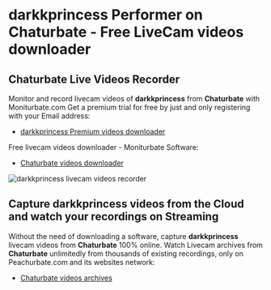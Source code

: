 # darkkprincess Performer on Chaturbate - Free LiveCam videos downloader

## Chaturbate Live Videos Recorder

Monitor and record livecam videos of **darkkprincess** from **Chaturbate** with Moniturbate.com
Get a premium trial for free by just and only registering with your Email address:
* [darkkprincess Premium videos downloader](https://moniturbate.com/request-demo-licence-key.html)

Free livecam videos downloader - Moniturbate Software:
* [Chaturbate videos downloader](https://moniturbate.com/moniturbate-download-software.html)

![darkkprincess livecam videos recorder](https://peachurnet.com/templates/moniturbate-software.png)


## Capture darkkprincess videos from the Cloud and watch your recordings on Streaming

Without the need of downloading a software, capture **darkkprincess** livecam videos from **Chaturbate** 100% online.
Watch Livecam archives from **Chaturbate** unlimitedly from thousands of existing recordings, only on Peachurbate.com and its websites network:
* [Chaturbate videos archives](https://peachurnet.com/)